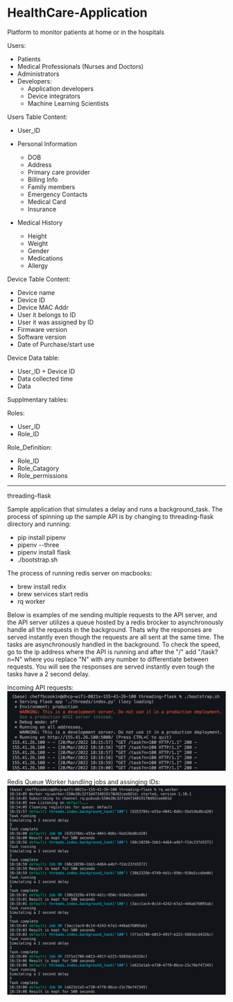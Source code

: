 # HealthCare-Application

Platform to monitor patients at home or in the hospitals

Users:
- Patients
- Medical Professionals (Nurses and Doctors)
- Administrators
- Developers:
  - Application developers 
  - Device integrators
  - Machine Learning Scientists

Users Table Content:
- User_ID
- Personal Information
  - DOB
  - Address
  - Primary care provider
  - Billing Info
  - Family members
  - Emergency Contacts
  - Medical Card
  - Insurance
   
- Medical History
  - Height 
  - Weight
  - Gender
  - Medications 
  - Allergy



Device Table Content:
- Device name
- Device ID
- Device MAC Addr
- User it belongs to ID
- User it was assigned by ID
- Firmware version
- Software version
- Date of Purchase/start use


Device Data table:
- User_ID + Device ID
- Data collected time
- Data 

Supplmentary tables:

Roles:
- User_ID
- Role_ID

Role_Definition:
- Role_ID
- Role_Catagory
- Role_permissions


------------------------------------------------------------------------------------------------
threading-flask

Sample application that simulates a delay and runs a background_task. The process of spinning up the sample API is by changing to threading-flask directory and running:
- pip install pipenv 
- pipenv --three
- pipenv install flask
- ./bootstrap.sh

The process of running redis server on macbooks:
- brew install redix
- brew services start redis
- rq worker

Below is examples of me sending multiple requests to the API server, and the API server utilizes a queue hosted by a redis brocker to asynchronously handle all the requests in the background. Thats why the responses are served instantly even though the requests are all sent at the same time. The tasks are asynchronously handled in the background. To check the speed, go to the ip address where the API is running and after the "/" add "/task?n=N" where you replace "N" with any number to differentiate between requests. You will see the responses are served instantly even tough the tasks have a 2 second delay.

Incoming API requests:
![Image](./images/sending_requests.png)

Redis Queue Worker handling jobs and assinging IDs:
![Image](./images/handling_requests.png)